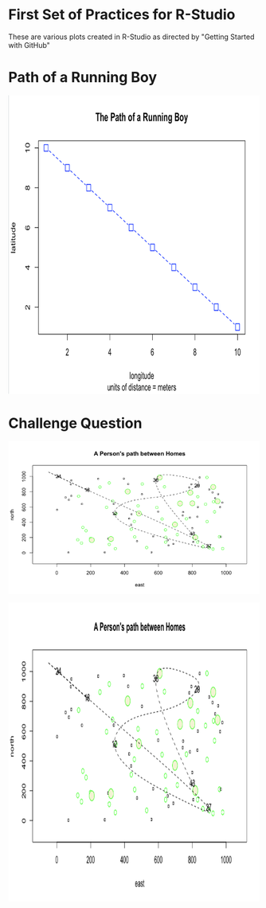# First Set of Practices for R-Studio

These are various plots created in R-Studio as directed by "Getting Started with GitHub"

# Path of a Running Boy

<img src="R_Practice_1.png" width="600" height="600" />

# Challenge Question

![](Path_Between_Homes.png)

<img src="Path_Between_Homes.png" width="600" height="600" />
